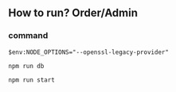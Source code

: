 ## How to run? Order/Admin



### command
```
$env:NODE_OPTIONS="--openssl-legacy-provider"
```
```
npm run db
```
```
npm run start
```
